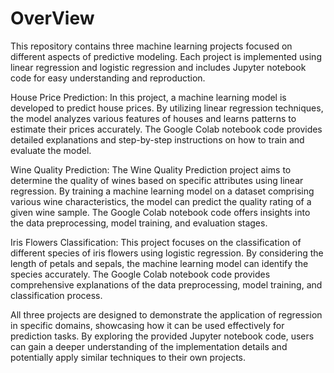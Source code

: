 # OverView
This  repository contains three machine learning projects focused on different aspects of predictive modeling. Each project is implemented using linear regression and logistic regression  and includes Jupyter notebook code for easy understanding and reproduction.

House Price Prediction:
    In this project, a machine learning model is developed to predict house prices. By utilizing linear regression techniques, the model analyzes various features of houses and learns patterns to estimate their prices accurately. The Google Colab notebook code provides detailed explanations and step-by-step instructions on how to train and evaluate the model.

Wine Quality Prediction:
    The Wine Quality Prediction project aims to determine the quality of wines based on specific attributes using linear regression. By training a machine learning model on a dataset comprising various wine characteristics, the model can predict the quality rating of a given wine sample. The Google Colab notebook code offers insights into the data preprocessing, model training, and evaluation stages.

Iris Flowers Classification:
    This project focuses on the classification of different species of iris flowers using logistic regression. By considering the length of petals and sepals, the machine learning model can identify the species accurately. The Google Colab notebook code provides comprehensive explanations of the data preprocessing, model training, and classification process.

All three projects are designed to demonstrate the application of  regression in specific domains, showcasing how it can be used effectively for prediction tasks. By exploring the provided Jupyter notebook code, users can gain a deeper understanding of the implementation details and potentially apply similar techniques to their own projects.
